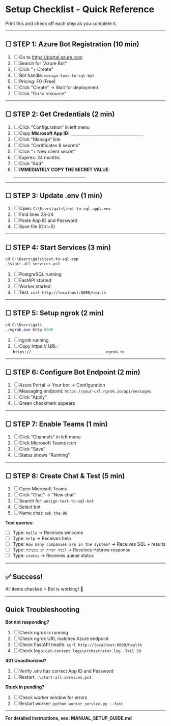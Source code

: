 # Setup Checklist - Quick Reference

Print this and check off each step as you complete it.

---

## ☐ STEP 1: Azure Bot Registration (10 min)

1. ☐ Go to https://portal.azure.com
2. ☐ Search for "Azure Bot"
3. ☐ Click "+ Create"
4. ☐ Bot handle: `wesign-text-to-sql-bot`
5. ☐ Pricing: F0 (Free)
6. ☐ Click "Create" → Wait for deployment
7. ☐ Click "Go to resource"

---

## ☐ STEP 2: Get Credentials (2 min)

1. ☐ Click "Configuration" in left menu
2. ☐ Copy **Microsoft App ID**: `________________________________`
3. ☐ Click "Manage" link
4. ☐ Click "Certificates & secrets"
5. ☐ Click "+ New client secret"
6. ☐ Expires: 24 months
7. ☐ Click "Add"
8. ☐ **IMMEDIATELY COPY THE SECRET VALUE**: `________________________________`

---

## ☐ STEP 3: Update .env (1 min)

1. ☐ Open: `C:\Users\gals\text-to-sql-app\.env`
2. ☐ Find lines 23-24
3. ☐ Paste App ID and Password
4. ☐ Save file (Ctrl+S)

---

## ☐ STEP 4: Start Services (3 min)

```powershell
cd C:\Users\gals\text-to-sql-app
.\start-all-services.ps1
```

1. ☐ PostgreSQL running
2. ☐ FastAPI started
3. ☐ Worker started
4. ☐ Test: `curl http://localhost:8000/health`

---

## ☐ STEP 5: Setup ngrok (2 min)

```powershell
cd C:\Users\gals
./ngrok.exe http 8000
```

1. ☐ ngrok running
2. ☐ Copy https:// URL: `https://________________________________.ngrok.io`

---

## ☐ STEP 6: Configure Bot Endpoint (2 min)

1. ☐ Azure Portal → Your bot → Configuration
2. ☐ Messaging endpoint: `https://your-url.ngrok.io/api/messages`
3. ☐ Click "Apply"
4. ☐ Green checkmark appears

---

## ☐ STEP 7: Enable Teams (1 min)

1. ☐ Click "Channels" in left menu
2. ☐ Click Microsoft Teams icon
3. ☐ Click "Save"
4. ☐ Status shows "Running"

---

## ☐ STEP 8: Create Chat & Test (5 min)

1. ☐ Open Microsoft Teams
2. ☐ Click "Chat" → "New chat"
3. ☐ Search for: `wesign-text-to-sql-bot`
4. ☐ Select bot
5. ☐ Name chat: `ask the DB`

**Test queries:**
- ☐ Type: `hello` → Receives welcome
- ☐ Type: `help` → Receives help
- ☐ Type: `How many companies are in the system?` → Receives SQL + results
- ☐ Type: `כמה חברות יש במערכת?` → Receives Hebrew response
- ☐ Type: `status` → Receives queue status

---

## ✅ Success!

All items checked = Bot is working! 🎉

---

## Quick Troubleshooting

**Bot not responding?**
1. ☐ Check ngrok is running
2. ☐ Check ngrok URL matches Azure endpoint
3. ☐ Check FastAPI health: `curl http://localhost:8000/health`
4. ☐ Check logs: `Get-Content logs\orchestrator.log -Tail 50`

**401 Unauthorized?**
1. ☐ Verify .env has correct App ID and Password
2. ☐ Restart: `.\start-all-services.ps1`

**Stuck in pending?**
1. ☐ Check worker window for errors
2. ☐ Restart worker: `python worker_service.py --fast`

---

**For detailed instructions, see: MANUAL_SETUP_GUIDE.md**
